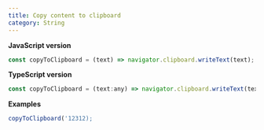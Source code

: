 ```yaml
---
title: Copy content to clipboard
category: String
---
```


**JavaScript version**

```js
const copyToClipboard = (text) => navigator.clipboard.writeText(text);
```

**TypeScript version**

```js
const copyToClipboard = (text:any) => navigator.clipboard.writeText(text);
```

**Examples**

```js
copyToClipboard('12312);
```
